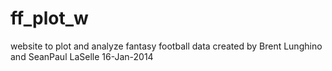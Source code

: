 ff_plot_w
=========
website to plot and analyze fantasy football data
created by Brent Lunghino and SeanPaul LaSelle
16-Jan-2014
